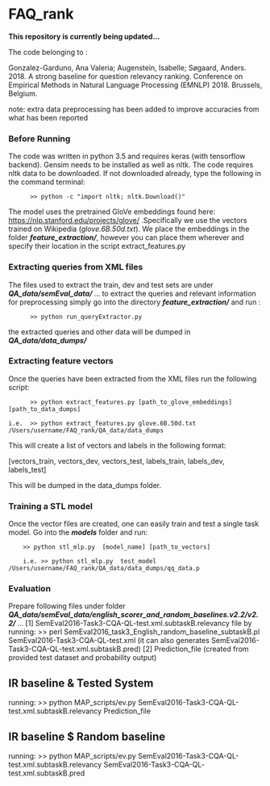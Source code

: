 # FAQ_rank


<b>This repository is currently being updated...</b>

The code belonging to :

Gonzalez-Garduno, Ana Valeria; Augenstein, Isabelle; Søgaard, Anders. 2018. A strong baseline for question relevancy ranking. Conference on Empirical Methods in Natural Language Processing (EMNLP) 2018. Brussels, Belgium.

note: extra data preprocessing has been added to improve accuracies from what has been reported
### Before Running

The code was written in python 3.5 and requires keras (with tensorflow backend). Gensim needs to be installed as well as nltk. The code requires nltk data to be downloaded. If not downloaded already, type the following in the command terminal:

          >> python -c "import nltk; nltk.Download()"


The model uses the pretrained GloVe embeddings found here: https://nlp.stanford.edu/projects/glove/ .Specifically we use the vectors trained on Wikipedia (<i>glove.6B.50d.txt</i>). We place the embeddings in the folder <b><i>feature_extraction/</b></i>, however you can place them wherever and specify their location in the script extract_features.py
          
### Extracting queries from XML files
The files used to extract the train, dev and test sets are under <b><i> QA_data/semEval_data/ </i></b>...  to extract the queries and relevant information for preprocessing simply go into the directory <b><i>feature_extraction/</b></i> and run :

          >> python run_queryExtractor.py
          
the extracted queries and other data will be dumped in <b><i>QA_data/data_dumps/</i></b>

### Extracting feature vectors
Once the queries have been extracted from the XML files run the following script:

          >> python extract_features.py [path_to_glove_embeddings][path_to_data_dumps]
          
    i.e.  >> python extract_features.py glove.6B.50d.txt /Users/username/FAQ_rank/QA_data/data_dumps

This will create a list of vectors and labels in the following format:

[vectors_train,
vectors_dev,
vectors_test,
labels_train,
labels_dev,
labels_test]

This will be dumped in the data_dumps folder.

### Training a STL model

Once the vector files are created, one can easily train and test a single task model. Go into the <b><i>models</b></i> folder and run:
    
        >> python stl_mlp.py  [model_name] [path_to_vectors]
    
        i.e. >> python stl_mlp.py  test_model /Users/username/FAQ_rank/QA_data/data_dumps/qq_data.p

### Evaluation
Prepare following files under folder <b><i> QA_data/semEval_data/english_scorer_and_random_baselines.v2.2/v2.2/ </i></b>... 
[1] SemEval2016-Task3-CQA-QL-test.xml.subtaskB.relevancy file by running:
          >> perl SemEval2016_task3_English_random_baseline_subtaskB.pl SemEval2016-Task3-CQA-QL-test.xml
     (it can also generates SemEval2016-Task3-CQA-QL-test.xml.subtaskB.pred)
[2]  Prediction_file (created from provided test dataset and probability output)
## IR baseline & Tested System
running:
          >> python MAP_scripts/ev.py SemEval2016-Task3-CQA-QL-test.xml.subtaskB.relevancy Prediction_file
          
## IR baseline $ Random baseline
running:
          >> python MAP_scripts/ev.py SemEval2016-Task3-CQA-QL-test.xml.subtaskB.relevancy SemEval2016-Task3-CQA-QL-                                test.xml.subtaskB.pred


    
